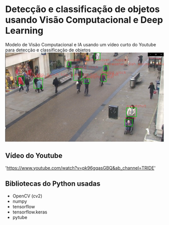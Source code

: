 # Detecção e classificação de objetos usando Visão Computacional e Deep Learning
Modelo de Visão Computacional e IA usando um vídeo curto do Youtube para detecção e classificação de objetos
![Frame](Screenshot_299.png)

## Vídeo do Youtube
'https://www.youtube.com/watch?v=pk96gqasGBQ&ab_channel=TRIDE'

## Bibliotecas do Python usadas
- OpenCV (cv2)
- numpy
- tensorflow
- tensorflow.keras
- pytube
